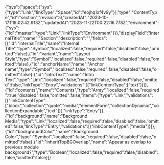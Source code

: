 {"sys":{"space":{"sys":{"type":"Link","linkType":"Space","id":"eojhq1xf4v9y"}},"type":"ContentType","id":"section","revision":6,"createdAt":"2023-10-17T19:02:42.913Z","updatedAt":"2023-11-22T00:22:16.778Z","environment":{"sys":{"id":"master","type":"Link","linkType":"Environment"}}},"displayField":"internalTitle","name":"Section","description":"","fields":[{"id":"internalTitle","name":"Internal Title","type":"Symbol","localized":false,"required":false,"disabled":false,"omitted":false},{"id":"variant","name":"Layout Style","type":"Symbol","localized":false,"required":false,"disabled":false,"omitted":false},{"id":"anchorName","name":"Anchor name","type":"Symbol","localized":false,"required":false,"disabled":false,"omitted":false},{"id":"introText","name":"Intro Text","type":"Link","localized":false,"required":false,"disabled":false,"omitted":false,"linkType":"Entry","validations":[{"linkContentType":["text"]}]},{"id":"contents","name":"Contents","type":"Array","localized":false,"required":true,"disabled":false,"omitted":false,"items":{"type":"Link","validations":[{"linkContentType":["block","collection","quote","media","elementForm","collectionDynamic","collectionExpandable","text"]}],"linkType":"Entry"}},{"id":"background","name":"Background Media","type":"Link","localized":false,"required":false,"disabled":false,"omitted":false,"linkType":"Entry","validations":[{"linkContentType":["media"]}]},{"id":"backgroundColor","name":"Background Color","type":"Symbol","localized":false,"required":false,"disabled":false,"omitted":false},{"id":"inheritTopBGOverlap","name":"Appear as overlap to previous module background?","type":"Boolean","localized":false,"required":false,"disabled":false,"omitted":false}]}